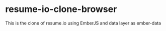# resume-io-clone-browser

This is the clone of resume.io using EmberJS and data layer as ember-data
